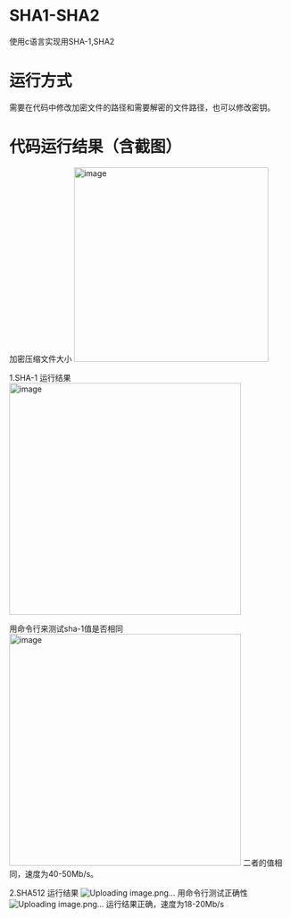 # SHA1-SHA2
使用c语言实现用SHA-1,SHA2

# 运行方式
需要在代码中修改加密文件的路径和需要解密的文件路径，也可以修改密钥。

# 代码运行结果（含截图）
加密压缩文件大小
<img width="348" alt="image" src="https://user-images.githubusercontent.com/52338965/154854197-02b04c3c-d87f-44ee-82ce-6d44e11ebb39.png">

1.SHA-1
运行结果
<img width="415" alt="image" src="https://user-images.githubusercontent.com/52338965/154854217-d82ab0bb-3a6c-4f1f-bd22-237e042588c7.png">

用命令行来测试sha-1值是否相同
<img width="415" alt="image" src="https://user-images.githubusercontent.com/52338965/154854225-cd3b47af-d024-4c7f-a41b-40aef1e38c7b.png">
二者的值相同，速度为40-50Mb/s。

2.SHA512
运行结果
![Uploading image.png…]()
用命令行测试正确性
![Uploading image.png…]()
运行结果正确，速度为18-20Mb/s
